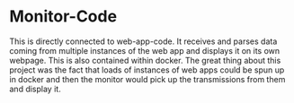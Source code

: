 # Monitor-Code
This is directly connected to web-app-code. It receives and parses data coming from multiple instances of the web app and displays it on its own webpage. This is also contained within docker. The great thing about this project was the fact that loads of instances of web apps could be spun up in docker and then the monitor would pick up the transmissions from them and display it.
